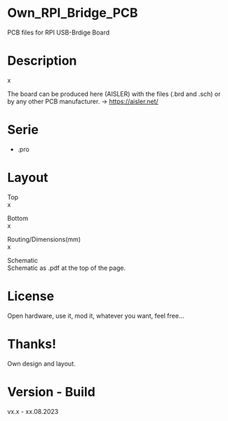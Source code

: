# Own_RPI_Bridge_PCB

PCB files for RPI USB-Brdige Board

# Description

x

The board can be produced here (AISLER) with the files (.brd and .sch) or by any other PCB manufacturer. -> https://aisler.net/

# Serie

- .pro

# Layout

Top<br>
x

Bottom<br>
x

Routing/Dimensions(mm)<br>
x

Schematic<br>
Schematic as .pdf at the top of the page.

# License

Open hardware, use it, mod it, whatever you want, feel free...

# Thanks!

Own design and layout.

# Version - Build

vx.x - xx.08.2023
